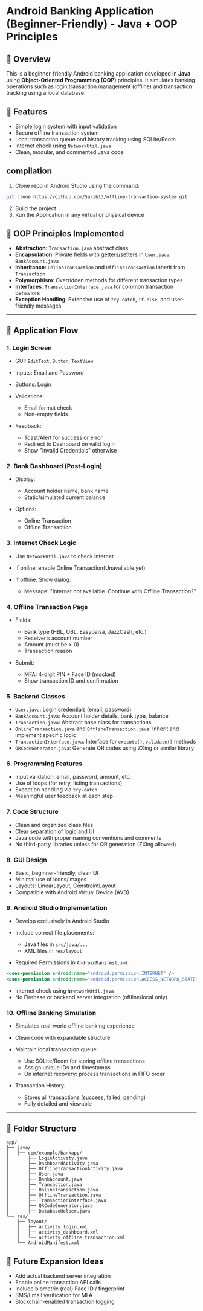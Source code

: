 # Android Banking Application (Beginner-Friendly) - Java + OOP Principles

## 📄 Overview

This is a beginner-friendly Android banking application developed in **Java** using **Object-Oriented Programming (OOP)** principles. It simulates banking operations 
such as login,transaction management (offline) and transaction tracking using a local database.

## 🤖 Features

* Simple login system with input validation
* Secure offline transaction system
* Local transaction queue and history tracking using SQLite/Room
* Internet check using `NetworkUtil.java`
* Clean, modular, and commented Java code

## compilation
1. Clone repo in Android Studio using the command:

```bash
git clone https://github.com/Sarib13/offline-transaction-system.git
```

2. Build the project
3. Run the Application in any virtual or physical device



## 🔧 OOP Principles Implemented

* **Abstraction**: `Transaction.java` abstract class
* **Encapsulation**: Private fields with getters/setters in `User.java`, `BankAccount.java`
* **Inheritance**: `OnlineTransaction` and `OfflineTransaction` inherit from `Transaction`
* **Polymorphism**: Overridden methods for different transaction types
* **Interfaces**: `TransactionInterface.java` for common transaction behaviors
* **Exception Handling**: Extensive use of `try-catch`, `if-else`, and user-friendly messages

---

## 🔄 Application Flow

### 1. Login Screen

* GUI: `EditText`, `Button`, `TextView`
* Inputs: Email and Password
* Buttons: Login
* Validations:

  * Email format check
  * Non-empty fields
* Feedback:

  * Toast/Alert for success or error
  * Redirect to Dashboard on valid login
  * Show "Invalid Credentials" otherwise

### 2. Bank Dashboard (Post-Login)

* Display:

  * Account holder name, bank name
  * Static/simulated current balance
* Options:

  * Online Transaction
  * Offline Transaction

### 3. Internet Check Logic

* Use `NetworkUtil.java` to check internet
* If online: enable Online Transaction(Unavailable yet)
* If offline: Show dialog:

  * Message: "Internet not available. Continue with Offline Transaction?"

### 4. Offline Transaction Page

* Fields:

  * Bank type (HBL, UBL, Easypaisa, JazzCash, etc.)
  * Receiver’s account number
  * Amount (must be > 0)
  * Transaction reason
* Submit:

  * MFA: 4-digit PIN + Face ID (mocked)
  * Show transaction ID and confirmation
 
### 5. Backend Classes

* `User.java`: Login credentials (email, password)
* `BankAccount.java`: Account holder details, bank type, balance
* `Transaction.java`: Abstract base class for transactions
* `OnlineTransaction.java` and `OfflineTransaction.java`: Inherit and implement specific logic
* `TransactionInterface.java`: Interface for `execute()`, `validate()` methods
* `QRCodeGenerator.java`: Generate QR codes using ZXing or similar library

### 6. Programming Features

* Input validation: email, password, amount, etc.
* Use of loops (for retry, listing transactions)
* Exception handling via `try-catch`
* Meaningful user feedback at each step

### 7. Code Structure

* Clean and organized class files
* Clear separation of logic and UI
* Java code with proper naming conventions and comments
* No third-party libraries unless for QR generation (ZXing allowed)

### 8. GUI Design

* Basic, beginner-friendly, clean UI
* Minimal use of icons/images
* Layouts: LinearLayout, ConstraintLayout
* Compatible with Android Virtual Device (AVD)

### 9. Android Studio Implementation

* Develop exclusively in Android Studio
* Include correct file placements:

  * Java files in `src/java/...`
  * XML files in `res/layout`
* Required Permissions in `AndroidManifest.xml`:

```xml
<uses-permission android:name="android.permission.INTERNET" />
<uses-permission android:name="android.permission.ACCESS_NETWORK_STATE" />
```

* Internet check using `NretworkUtil.java`
* No Firebase or backend server integration (offline/local only)

### 10. Offline Banking Simulation

* Simulates real-world offline banking experience
* Clean code with expandable structure
* Maintain local transaction queue:

  * Use SQLite/Room for storing offline transactions
  * Assign unique IDs and timestamps
  * On internet recovery: process transactions in FIFO order
* Transaction History:

  * Stores all transactions (success, failed, pending)
  * Fully detailed and viewable

---

## 📂 Folder Structure

```
app/
├── java/
│   ├── com/example/bankapp/
│       ├── LoginActivity.java
│       ├── DashboardActivity.java
│       ├── OfflineTransactionActivity.java
│       ├── User.java
│       ├── BankAccount.java
│       ├── Transaction.java
│       ├── OnlineTransaction.java
│       ├── OfflineTransaction.java
│       ├── TransactionInterface.java
│       ├── QRCodeGenerator.java
│       ├── DatabaseHelper.java
└── res/
    ├── layout/
    │   ├── activity_login.xml
    │   ├── activity_dashboard.xml
    │   └── activity_offline_transaction.xml
    └── AndroidManifest.xml
```

## 🚀 Future Expansion Ideas

* Add actual backend server integration
* Enable online transaction API calls
* Include biometric (real) Face ID / fingerprint
* SMS/Email verification for MFA
* Blockchain-enabled transaction logging

